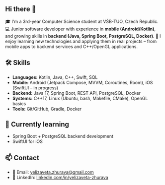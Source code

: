 ## Hi there 👋

🎓 I'm a 3rd-year Computer Science student at VŠB-TUO, Czech Republic.  
💻 Junior software developer with experience in **mobile (Android/Kotlin)**, and growing skills in **backend (Java, Spring Boot, PostgreSQL, Docker)**.
🚀 I enjoy learning new technologies and applying them in real projects – from mobile apps to backend services and C++/OpenGL applications.  

## 🛠️ Skills
- **Languages:** Kotlin, Java, C++, Swift, SQL  
- **Mobile:** Android (Jetpack Compose, MVVM, Coroutines, Room), iOS (SwiftUI – in progress)  
- **Backend:** Java 17, Spring Boot, REST API, PostgreSQL, Docker  
- **Systems:** C++17, Linux (Ubuntu, bash, Makefile, CMake), OpenGL basics  
- **Tools:** Git/GitHub, Gradle, Docker 

## 🔬 Currently learning
- Spring Boot + PostgreSQL backend development  
- SwiftUI for iOS

## 📫 Contact
- 📧 Email: yelizaveta.zhurava@gmail.com  
- 💼 LinkedIn: [linkedin.com/in/yelizaveta-zhurava](https://www.linkedin.com/in/yelizaveta-zhurava/) 

<!--
**adzinka/adzinka** is a ✨ _special_ ✨ repository because its `README.md` (this file) appears on your GitHub profile.

Here are some ideas to get you started:

- 🔭 I’m currently working on ...
- 🌱 I’m currently learning ...
- 👯 I’m looking to collaborate on ...
- 🤔 I’m looking for help with ...
- 💬 Ask me about ...
- 📫 How to reach me: ...
- 😄 Pronouns: ...
- ⚡ Fun fact: ...
-->

